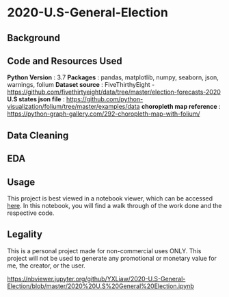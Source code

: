 # 2020-U.S-General-Election

**Background**
---

**Code and Resources Used**
---
**Python Version** : 3.7
**Packages** : pandas, matplotlib, numpy, seaborn, json, warnings, folium
**Dataset source** : FiveThirthyEight - https://github.com/fivethirtyeight/data/tree/master/election-forecasts-2020
**U.S states json file** : https://github.com/python-visualization/folium/tree/master/examples/data
**choropleth map reference** : https://python-graph-gallery.com/292-choropleth-map-with-folium/

**Data Cleaning**
---

**EDA**
---

**Usage**
---
This project is best viewed in a notebook viewer, which can be accessed [here](https://nbviewer.jupyter.org/github/YXLiaw/2020-U.S-General-Election/blob/master/2020%20U.S%20General%20Election.ipynb). In this notebook, you will find a walk through of the work done and the respective code.

**Legality**
---
This is a personal project made for non-commercial uses ONLY. This project will not be used to generate any promotional or monetary value for me, the creator, or the user.

https://nbviewer.jupyter.org/github/YXLiaw/2020-U.S-General-Election/blob/master/2020%20U.S%20General%20Election.ipynb
